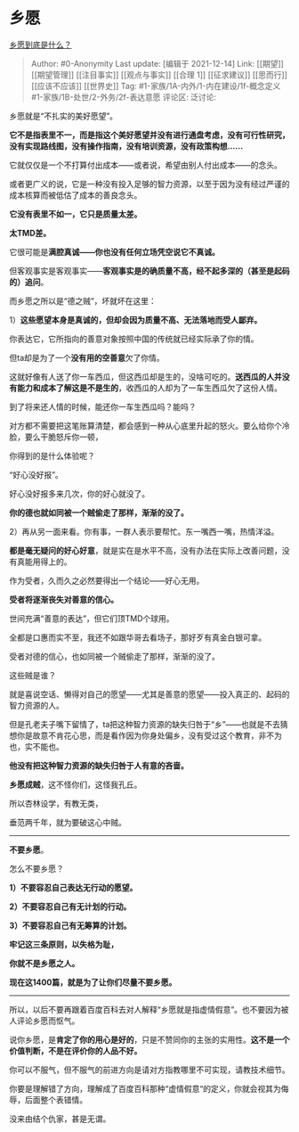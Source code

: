 # 乡愿
[乡愿到底是什么？](https://www.zhihu.com/question/35664768/answer/2269446802)

> Author: #0-Anonymity
> Last update: [编辑于 2021-12-14]
> Link: [[期望]] [[期望管理]] [[注目事实]] [[观点与事实]] [[合理 1]] [[征求建议]] [[思而行]] [[应该不应该]] [[世界史]]
> Tag: #1-家族/1A-内外/1-内在建设/1f-概念定义 #1-家族/1B-处世/2-外务/2f-表达意愿 
> 评论区:
> 泛讨论:

乡愿就是“不扎实的美好愿望”。

**它不是指表里不一，而是指这个美好愿望并没有进行通盘考虑，没有可行性研究，没有实现路线图，没有操作指南，没有培训资源，没有政策构想……**

它就仅仅是一个不打算付出成本——或者说，希望由别人付出成本——的念头。

或者更广义的说，它是一种没有投入足够的智力资源，以至于因为没有经过严谨的成本核算而被低估了成本的善良念头。

**它没有表里不如一，它只是质量太差。**

**太TMD差。**

它很可能是**满腔真诚——你也没有任何立场凭空说它不真诚。**

但客观事实是客观事实——**客观事实是的确质量不高，经不起多深的（甚至是起码的）追问**。

而乡愿之所以是“德之贼”，坏就坏在这里：

1）**这些愿望本身是真诚的，但却会因为质量不高、无法落地而受人鄙弃。**

你表达它，它所指向的善意对象按照中国的传统就已经实际承了你的情。

但ta却是为了一个**没有用的空善意**欠了你情。

这就好像有人送了你一车西瓜，但这西瓜却是生的，没啥可吃的。**送西瓜的人并没有能力和成本了解这是不是生的**，收西瓜的人却为了一车生西瓜欠了这份人情。

到了将来还人情的时候，能还你一车生西瓜吗？能吗？

对方都不需要把这笔账算清楚，都会感到一种从心底里升起的怒火。要么给你个冷脸，要么干脆怒斥你一顿，

你得到的是什么体验呢？

“好心没好报”。

好心没好报多来几次，你的好心就没了。

**你的德也就如同被一个贼偷走了那样，渐渐的没了。**

2）再从另一面来看。你有事，一群人表示要帮忙。东一嘴西一嘴，热情洋溢。

**都是毫无疑问的好心好意**，就是实在是水平不高，没有办法在实际上改善问题，没有真能用得上的。

作为受者，久而久之必然要得出一个结论——好心无用。

**受者将逐渐丧失对善意的信心。**

世间充满“善意的表达”，但它们顶TMD个球用。

全都是口惠而实不至，我还不如跟华哥去看场子，那好歹有真金白银可拿。

受者对德的信心，也如同被一个贼偷走了那样，渐渐的没了。

这些贼是谁？

就是喜说空话、懒得对自己的愿望——尤其是善意的愿望——投入真正的、起码的智力资源的人。

但是孔老夫子嘴下留情了，ta把这种智力资源的缺失归咎于“乡”——也就是不去猜想你是故意不肯花心思，而是看作因为你身处偏乡，没有受过这个教育，非不为也，实不能也。

**他没有把这种智力资源的缺失归咎于人有意的吝啬。**

**乡愿成贼**，这不怪你们，这怪我孔丘。

所以杏林设学，有教无类，

垂范两千年，就为要破这心中贼。

---

**不要乡愿**。

怎么不要乡愿？

**1）不要容忍自己表达无行动的愿望。**

**2）不要容忍自己有无计划的行动。**

**3）不要容忍自己有无筹算的计划。**

**牢记这三条原则，以失格为耻，**

**你就不是乡愿之人。**

**现在这1400篇，就是为了让你们尽量不要乡愿。**

---

所以，以后不要再跟着百度百科去对人解释“乡愿就是指虚情假意”。也不要因为被人评论乡愿而怄气。

说你乡愿，是**肯定了你的用心是好的**，只是不赞同你的主张的实用性。**这不是一个价值判断，不是在评价你的人品不好。**

你可以不服气，但不服气的前进方向是请对方指教哪里不可实现，请教技术细节。

你要是理解错了方向，理解成了百度百科那种“虚情假意“的定义，你就会视其为侮辱，后面整个表错情。

没来由结个仇家，甚是无谓。
